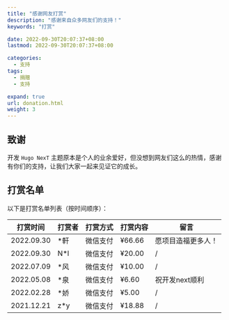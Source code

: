 ```yaml
---
title: "感谢网友打赏"
description: "感谢来自众多网友们的支持！"
keywords: "打赏"

date: 2022-09-30T20:07:37+08:00
lastmod: 2022-09-30T20:07:37+08:00

categories:
  - 支持
tags:
  - 捐赠
  - 支持

expand: true
url: donation.html
weight: 3
---
```


## 致谢

开发 `Hugo NexT` 主题原本是个人的业余爱好，但没想到网友们这么的热情，感谢有你们的支持，让我们大家一起来见证它的成长。

## 打赏名单

以下是打赏名单列表（按时间顺序）：

| 打赏时间 | 打赏者 | 打赏方式 | 打赏内容 | 留言 |
| :-------: | ------ | ------ | ---- | ---- |
| 2022.09.30 | *軒 | 微信支付 | ¥66.66 | 愿项目造福更多人！ |
| 2022.09.30 | N*l | 微信支付 | ¥20.00 | / |
| 2022.07.09 | *风 | 微信支付 | ¥10.00 | / |
| 2022.05.08 | *泉 | 微信支付 | ¥6.60 | 祝开发next顺利 |
| 2022.02.28 | *娇 | 微信支付 | ¥5.00 | / |
| 2021.12.21 | z*y | 微信支付 | ¥18.88 | / |
